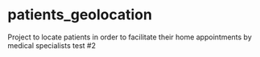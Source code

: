 # patients_geolocation
Project to locate patients in order to facilitate their home appointments by medical specialists
test #2
